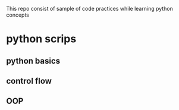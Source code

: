 This repo consist of sample of code practices while learning python concepts
# python scrips
## python basics
## control flow
## OOP
